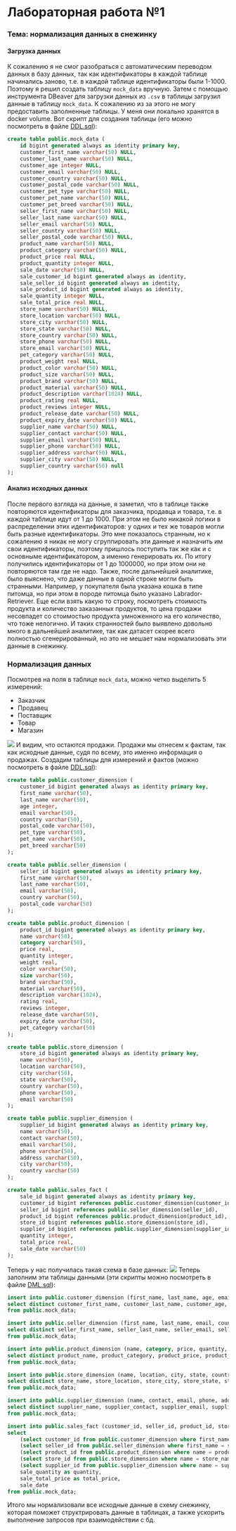 # Лабораторная работа №1
### Тема: нормализация данных в снежинку
#### Загрузка данных
К сожалению я не смог разобраться с автоматическим переводом данных в базу данных, так как идентификаторы в каждой таблице начинались заново, т.е. в каждой таблице идентификаторы были 1-1000. Поэтому я решил создать таблицу `mock_data` вручную. Затем с помощью инструмента DBeaver для загрузки данных из `.csv` в таблицы загрузил данные в таблицу `mock_data`. К сожалению из за этого не могу предоставить заполненные таблицы. У меня они локально хранятся в docker volume. Вот скрипт для создания таблицы (его можно посмотреть в файле [DDL.sql](DDL.sql)):
```sql
create table public.mock_data (
    id bigint generated always as identity primary key,
    customer_first_name varchar(50) NULL,
    customer_last_name varchar(50) NULL,
    customer_age integer NULL,
    customer_email varchar(50) NULL,
    customer_country varchar(50) NULL,
    customer_postal_code varchar(50) NULL,
    customer_pet_type varchar(50) NULL,
    customer_pet_name varchar(50) NULL,
    customer_pet_breed varchar(50) NULL,
    seller_first_name varchar(50) NULL,
    seller_last_name varchar(50) NULL,
    seller_email varchar(50) NULL,
    seller_country varchar(50) NULL,
    seller_postal_code varchar(50) NULL,
    product_name varchar(50) NULL,
    product_category varchar(50) NULL,
    product_price real NULL,
    product_quantity integer NULL,
    sale_date varchar(50) NULL,
    sale_customer_id bigint generated always as identity,
    sale_seller_id bigint generated always as identity,
    sale_product_id bigint generated always as identity,
    sale_quantity integer NULL,
    sale_total_price real NULL,
    store_name varchar(50) NULL,
    store_location varchar(50) NULL,
    store_city varchar(50) NULL,
    store_state varchar(50) NULL,
    store_country varchar(50) NULL,
    store_phone varchar(50) NULL,
    store_email varchar(50) NULL,
    pet_category varchar(50) NULL,
    product_weight real NULL,
    product_color varchar(50) NULL,
    product_size varchar(50) NULL,
    product_brand varchar(50) NULL,
    product_material varchar(50) NULL,
    product_description varchar(1024) NULL,
    product_rating real NULL,
    product_reviews integer NULL,
    product_release_date varchar(50) NULL,
    product_expiry_date varchar(50) NULL,
    supplier_name varchar(50) NULL,
    supplier_contact varchar(50) NULL,
    supplier_email varchar(50) NULL,
    supplier_phone varchar(50) NULL,
    supplier_address varchar(50) NULL,
    supplier_city varchar(50) NULL,
    supplier_country varchar(50) null
);
```
#### Анализ исходных данных
После первого взгляда на данные, я заметил, что в таблице также повторяются идентификаторы для заказчика, продавца и товара, т.е. в каждой таблице идут от 1 до 1000. При этом не было никакой логики в распределении этих идентификаторов: у одних и тех же товаров могли быть разные идентификаторы. Это мне показалось странным, но к сожалению я никак не могу сгруппировать эти данные и назначить им свои идентификаторы, поэтому пришлось поступить так же как и с основныме идентификатором, а именно генерировать их. По итогу получились идентификаторы от 1 до 1000000, но при этом они не повторяются там где не надо. Также, после дальнейшей аналитике, было выяснено, что даже данные в одной строке могли быть странными. Например, у покупателя была указана кошка в типе питомца, но при этом в породе питомца было указано Labrador-Retriever. Еще если взять какую то строку, посмотреть стоимость продукта и количество заказанных продуктов, то цена продажи несовпадет со стоимостью продукта умноженного на его количество, что тоже нелогично. И таких странностей было выявлено довольно много в дальнейшей аналитике, так как датасет скорее всего полностью сгенерированный, но это не мешает нам нормализовать эти данные в снежинку.
### Нормализация данных
Посмотрев на поля в таблице `mock_data`, можно четко выделить 5 измерений:

- Заказчик
- Продавец
- Поставщик
- Товар
- Магазин

![](image.png)
И видим, что остаются продажи. Продажи мы отнесем к фактам, так как исходные данные, судя по всему, это именно информация о продажах. Создадим таблицы для измерений и фактов (можно посмотреть в файле [DDL.sql](DDL.sql)):
```sql
create table public.customer_dimension (
	customer_id bigint generated always as identity primary key,
	first_name varchar(50),
	last_name varchar(50),
	age integer,
	email varchar(50),
	country varchar(50),
	postal_code varchar(50),
	pet_type varchar(50),
	pet_name varchar(50),
	pet_breed varchar(50)
);

create table public.seller_dimension (
	seller_id bigint generated always as identity primary key,
	first_name varchar(50),
	last_name varchar(50),
	email varchar(50),
	country varchar(50),
	postal_code varchar(50)
);

create table public.product_dimension (
    product_id bigint generated always as identity primary key,
    name varchar(50),
    category varchar(50),
    price real,
    quantity integer,
    weight real,
    color varchar(50),
    size varchar(50),
    brand varchar(50),
    material varchar(50),
    description varchar(1024),
    rating real,
    reviews integer,
    release_date varchar(50),
    expiry_date varchar(50),
    pet_category varchar(50)
);

create table public.store_dimension (
    store_id bigint generated always as identity primary key,
    name varchar(50),
    location varchar(50),
    city varchar(50),
    state varchar(50),
    country varchar(50),
    phone varchar(50),
    email varchar(50)
);

create table public.supplier_dimension (
    supplier_id bigint generated always as identity primary key,
    name varchar(50),
    contact varchar(50),
    email varchar(50),
    phone varchar(50),
    address varchar(50),
    city varchar(50),
    country varchar(50)
);

create table public.sales_fact (
    sale_id bigint generated always as identity primary key,
    customer_id bigint references public.customer_dimension(customer_id),
    seller_id bigint references public.seller_dimension(seller_id),
    product_id bigint references public.product_dimension(product_id),
    store_id bigint references public.store_dimension(store_id),
    supplier_id bigint references public.supplier_dimension(supplier_id),
    quantity integer,
    total_price real,
    sale_date varchar(50)
);
```
Теперь у нас получилась такая схема в базе данных:
![](image1.png)
Теперь заполним эти таблицы данными (эти скрипты можно посмотреть в файле [DML.sql](DML.sql)):
```sql
insert into public.customer_dimension (first_name, last_name, age, email, country, postal_code, pet_type, pet_name, pet_breed)
select distinct customer_first_name, customer_last_name, customer_age, customer_email, customer_country, customer_postal_code, customer_pet_type, customer_pet_name, customer_pet_breed
from public.mock_data;

insert into public.seller_dimension (first_name, last_name, email, country, postal_code)
select distinct seller_first_name, seller_last_name, seller_email, seller_country, seller_postal_code
from public.mock_data;

insert into public.product_dimension (name, category, price, quantity, weight, color, size, brand, material, description, rating, reviews, release_date, expiry_date, pet_category)
select distinct product_name, product_category, product_price, product_quantity, product_weight, product_color, product_size, product_brand, product_material, product_description, product_rating, product_reviews, product_release_date, product_expiry_date, pet_category
from public.mock_data;

insert into public.store_dimension (name, location, city, state, country, phone, email)
select distinct store_name, store_location, store_city, store_state, store_country, store_phone, store_email
from public.mock_data;

insert into public.supplier_dimension (name, contact, email, phone, address, city, country)
select distinct supplier_name, supplier_contact, supplier_email, supplier_phone, supplier_address, supplier_city, supplier_country
from public.mock_data;

insert into public.sales_fact (customer_id, seller_id, product_id, store_id, supplier_id, quantity, total_price, sale_date)
select 
    (select customer_id from public.customer_dimension where first_name = customer_first_name and last_name = customer_last_name limit 1) as customer_id,
    (select seller_id from public.seller_dimension where first_name = seller_first_name and last_name = seller_last_name limit 1) as seller_id,
    (select product_id from public.product_dimension where name = product_name limit 1) as product_id,
    (select store_id from public.store_dimension where name = store_name limit 1) as store_id,
    (select supplier_id from public.supplier_dimension where name = supplier_name limit 1) as supplier_id,
    sale_quantity as quantity,
    sale_total_price as total_price,
    sale_date
from public.mock_data;
```
Итого мы нормализовали все исходные данные в схему снежинку, которая поможет структрировать данные в таблицах, а также ускорить выполнение запросов при взаимодействии с бд.